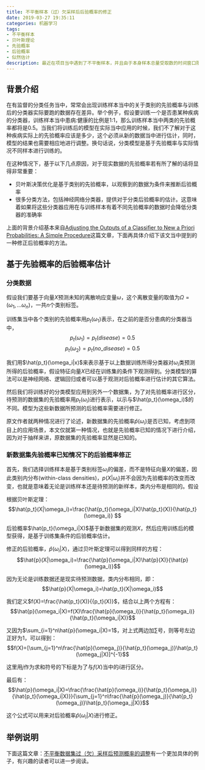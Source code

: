 ```yaml
---
title: 不平衡样本（过）欠采样后后验概率的修正
date: 2019-03-27 19:35:11
categories: 机器学习
tags:
- 不平衡样本
- 贝叶斯理论
- 先验概率
- 后验概率
- 似然估计
description: 最近在项目当中遇到了不平衡样本，并且由于本身样本总量受取数的时间窗口限制的原因，样本已经不平衡到无法建模的地步，在扩大取样窗口的同时也瞄了一眼业务上线以来所有的标签为1的样本数量，也少到了不得不进行欠采样来进行平衡才能够愉快的建模的地步。而样本分布的改变（先验概率）比如对模型的预测概率（后验概率）有所影响，为了能够将模型结果能够准确地在新数据（假设与抽样前样本同分布）进行部署，需要根据抽样前后的先验概率对模型预测的后验概率进行修正。
---
```


## 背景介绍
在有监督的分类任务当中，常常会出现训练样本当中的关于类别的先验概率与训练后的分类器实际要跑的数据存在差异。举个例子，假设要训练一个是否患某种疾病的分类器，训练样本当中患病:健康的比例是1:1，那么训练样本当中两类的先验概率都将是0.5。当我们将训练后的模型在实际当中应用的时候，我们不了解对于这种疾病实际上的先验概率应该是多少，这个必须从新的数据当中进行估计，同时，模型的结果也需要相应地进行调整。换句话说，分类模型是基于先验概率与实际情况不同样本进行训练的。

在这种情况下，基于以下几点原因，对于现实数据的先验概率若有所了解的话将显得非常重要：
- 贝叶斯决策优化是基于类别的先验概率，以观察到的数据为条件来推断后验概率
- 很多分类方法，包括神经网络分类器，提供对于分类后验概率的估计。这意味着如果将这些分类器应用在与训练样本有着不同先验概率的数据时会降低分类器的准确率

上面的背景介绍基本来自[Adjusting the Outputs of a Classiﬁer to New a Priori Probabilities: A Simple Procedure](http://www.isys.ucl.ac.be/staff/marco/Publications/Saerens2002a.pdf)这篇文章，下面再具体介绍下该文当中提到的一种修正后验概率的方法。

## 基于先验概率的后验概率估计
### 分类数据

假设我们要基于向量${X}$预测未知的离散响应变量${\omega}$，这个离散变量的取值为$\Omega=(\omega_{1},...\omega_{n})$，一共$n$个类别标签。

训练集当中各个类别的先验概率用$p_t(\omega_1)$表示，在之前的是否分患病的分类器当中，$$p_t(\omega_1)=p_t(disease)=0.5$$$$p_t(\omega_2)=p_t(no\_disease)=0.5$$

我们用$\hat{p_t}(\omega_i|x)$来表示基于以上数据训练所得分类器对$\omega_i$类预测所得的后验概率，假设特征向量$X$已经在训练集的条件下观测得到。分类模型的算法可以是神经网络、逻辑回归或者可以基于观测对后验概率进行估计的其它算法。

然后我们将训练好的分类模型应用到另外一个数据集，为了对先验概率进行区分，待预测的数据集的先验概率用$p_t(\omega_i)$进行表示，以示与$\hat{p_t}(\omega_i)$的不同。模型为这些新数据所预测的后验概率需要进行修正。

原文作者就两种情况进行了论述，新数据集的先验概率$\hat{p}(\omega_i)$是否已知，考虑到项目上的应用场景，本文仅就第一种情况，也就是先验概率已知的情况下进行介绍，因为对于抽样来讲，原数据集的先验概率显然是已知的。

### 新数据集先验概率已知情况下的后验概率修正

首先，我们选择训练样本是基于类别标签$\omega_i$的偏差，而不是特征向量$X$的偏差，因此类别内分布(within-class densities)，$p(X|\omega_i)$并不会因为先验概率的改变而改变，也就是意味着无论是训练样本还是待预测的新样本，类内分布是相同的。假设

根据贝叶斯定理：$$\hat{p_t}(X|\omega_i)=\frac{\hat{p_t}(\omega_i|X)\hat{p_t}(X)}{\hat{p_t}(\omega_i)}       $$

后验概率$\hat{p_t}(\omega_i|X)$基于新数据集的观测$X$，然后应用训练后的模型获得，是基于训练集条件的后验概率估计。 

修正的后验概率，$\hat{p}(\omega_i|X)$，通过贝叶斯定理可以得到同样的方程：$$\hat{p}(X|\omega_i)=\frac{\hat{p}(\omega_i|X)\hat{p}(X)}{\hat{p}(\omega_i)}$$

因为无论是训练数据还是现实待预测数据，类内分布相同，即：$$\hat{p}(X|\omega_i)=\hat{p_t}(X|\omega_i)$$

我们定义$f(X)=\frac{\hat{p_t}(X)}{{p_t}(X)}$，结合以上两个方程有：$$\hat{p}(\omega_i|X)=f(X)\frac{\hat{p}(\omega_i)}{\hat{p_t}(\omega_i)}{\hat{p_t}(\omega_i|X)}$$

又因为$\sum_{i=1}^n\hat{p}(\omega_i|X)=1$，对上式两边加$\sum$号，则等号左边正好为$1$，可以得到：$$f(X)=[\sum_{j=1}^n\frac{\hat{p}(\omega_j)}{\hat{p_t}(\omega_j)}\hat{p_t}(\omega_j|X)]^{-1}$$

这里用$j$作为求和符号的下标是为了与$f(X)$当中的$i$进行区分。

最后有：$$\hat{p}(\omega_i|X)=\frac{\frac{\hat{p}(\omega_i)}{\hat{p_t}(\omega_i)}{\hat{p_t}(\omega_i|X)}}{\sum_{j=1}^n\frac{\hat{p}(\omega_j)}{\hat{p_t}(\omega_j)}\hat{p_t}(\omega_j|X)}$$

这个公式可以用来对后验概率$\hat{p}(\omega_i|X)$进行修正。

## 举例说明

下面这篇文章：[不平衡数据集过（欠）采样后预测概率的调整](https://blog.csdn.net/nickzzzhu/article/details/83821372)有一个更加具体的例子，有兴趣的读者可以进一步阅读。






